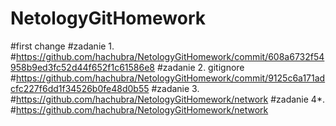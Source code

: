 # NetologyGitHomework
#first change
#zadanie 1. 
#https://github.com/hachubra/NetologyGitHomework/commit/608a6732f54958b9ed3fc52d44f652f1c61586e8
#zadanie 2. gitignore
#https://github.com/hachubra/NetologyGitHomework/commit/9125c6a171adcfc227f6dd1f34526b0fe48d0b55
#zadanie 3. 
#https://github.com/hachubra/NetologyGitHomework/network
#zadanie 4*.
#https://github.com/hachubra/NetologyGitHomework/network